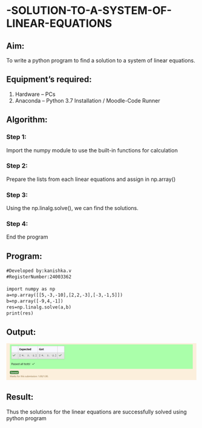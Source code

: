 # -SOLUTION-TO-A-SYSTEM-OF-LINEAR-EQUATIONS
## Aim:
To write a python program to find a solution to a system of linear equations.
## Equipment’s required:
1. 	Hardware – PCs
2. 	Anaconda – Python 3.7 Installation / Moodle-Code Runner
## Algorithm:
### Step 1: 
Import the numpy module to use the built-in functions for calculation
### Step 2: 
Prepare the lists from each linear equations and assign in np.array()
### Step 3: 
Using the np.linalg.solve(), we can find the solutions.
### Step 4: 
End the program
## Program:
    #Developed by:kanishka.v 
    #RegisterNumber:24003362

    import numpy as np
    a=np.array([[5,-3,-10],[2,2,-3],[-3,-1,5]])
    b=np.array([-9,4,-1])
    res=np.linalg.solve(a,b)
    print(res)
## Output:
![result](<Screenshot 2024-11-01 232015.png>)
## Result: 
Thus the solutions for the linear equations are successfully solved using python program

